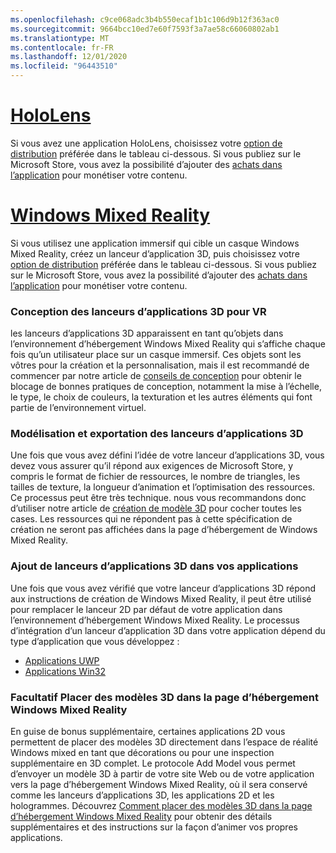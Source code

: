 ```yaml
---
ms.openlocfilehash: c9ce068adc3b4b550ecaf1b1c106d9b12f363ac0
ms.sourcegitcommit: 9664bcc10ed7e60f7593f3a7ae58c66060802ab1
ms.translationtype: MT
ms.contentlocale: fr-FR
ms.lasthandoff: 12/01/2020
ms.locfileid: "96443510"
---
```

# <a name="hololens"></a>[HoloLens](#tab/hololens)

Si vous avez une application HoloLens, choisissez votre [option de distribution](../distribute-overview.md#distribution-options) préférée dans le tableau ci-dessous. Si vous publiez sur le Microsoft Store, vous avez la possibilité d’ajouter des [achats dans l’application](../in-app-purchases.md) pour monétiser votre contenu.

# <a name="windows-mixed-reality"></a>[Windows Mixed Reality](#tab/wmr)

Si vous utilisez une application immersif qui cible un casque Windows Mixed Reality, créez un lanceur d’application 3D, puis choisissez votre [option de distribution](../distribute-overview.md#distribution-options) préférée dans le tableau ci-dessous. Si vous publiez sur le Microsoft Store, vous avez la possibilité d’ajouter des [achats dans l’application](../in-app-purchases.md) pour monétiser votre contenu.

### <a name="designing-3d-app-launchers-for-vr"></a>Conception des lanceurs d’applications 3D pour VR 

les lanceurs d’applications 3D apparaissent en tant qu’objets dans l’environnement d’hébergement Windows Mixed Reality qui s’affiche chaque fois qu’un utilisateur place sur un casque immersif. Ces objets sont les vôtres pour la création et la personnalisation, mais il est recommandé de commencer par notre article de [conseils de conception](../3d-app-launcher-design-guidance.md) pour obtenir le blocage de bonnes pratiques de conception, notamment la mise à l’échelle, le type, le choix de couleurs, la texturation et les autres éléments qui font partie de l’environnement virtuel.

### <a name="modeling-and-exporting-3d-app-launchers"></a>Modélisation et exportation des lanceurs d’applications 3D

Une fois que vous avez défini l’idée de votre lanceur d’applications 3D, vous devez vous assurer qu’il répond aux exigences de Microsoft Store, y compris le format de fichier de ressources, le nombre de triangles, les tailles de texture, la longueur d’animation et l’optimisation des ressources. Ce processus peut être très technique. nous vous recommandons donc d’utiliser notre article de [création de modèle 3D](../creating-3d-models-for-use-in-the-windows-mixed-reality-home.md) pour cocher toutes les cases. Les ressources qui ne répondent pas à cette spécification de création ne seront pas affichées dans la page d’hébergement de Windows Mixed Reality.

### <a name="adding-3d-app-launchers-in-your-apps"></a>Ajout de lanceurs d’applications 3D dans vos applications

Une fois que vous avez vérifié que votre lanceur d’applications 3D répond aux instructions de création de Windows Mixed Reality, il peut être utilisé pour remplacer le lanceur 2D par défaut de votre application dans l’environnement d’hébergement Windows Mixed Reality. Le processus d’intégration d’un lanceur d’application 3D dans votre application dépend du type d’application que vous développez :

* [Applications UWP](../implementing-3d-app-launchers.md)
* [Applications Win32](../implementing-3d-app-launchers-win32.md)

### <a name="optional-placing-3d-models-in-the-windows-mixed-reality-home"></a>Facultatif Placer des modèles 3D dans la page d’hébergement Windows Mixed Reality

En guise de bonus supplémentaire, certaines applications 2D vous permettent de placer des modèles 3D directement dans l’espace de réalité Windows mixed en tant que décorations ou pour une inspection supplémentaire en 3D complet. Le protocole Add Model vous permet d’envoyer un modèle 3D à partir de votre site Web ou de votre application vers la page d’hébergement Windows Mixed Reality, où il sera conservé comme les lanceurs d’applications 3D, les applications 2D et les hologrammes. Découvrez [Comment placer des modèles 3D dans la page d’hébergement Windows Mixed Reality](../enable-placement-of-3d-models-in-the-home.md) pour obtenir des détails supplémentaires et des instructions sur la façon d’animer vos propres applications.